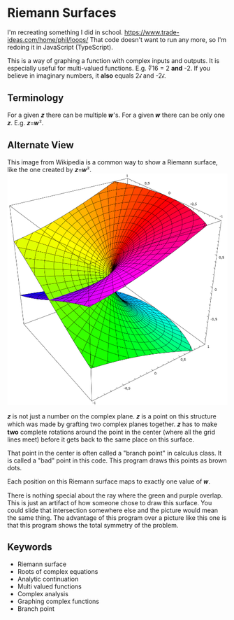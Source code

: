 # Riemann Surfaces

I'm recreating something I did in school.
https://www.trade-ideas.com/home/phil/loops/
That code doesn't want to run any more, so I'm redoing it in JavaScript (TypeScript).

This is a way of graphing a function with complex inputs and outputs.
It is especially useful for multi-valued functions.
E.g. ∜16 = 2 **and** -2.
If you believe in imaginary numbers, it **also** equals 2𝓲 and -2𝓲.

## Terminology

For a given 𝒛 there can be multiple 𝒘's.
For a given 𝒘 there can be only one 𝒛.
E.g. 𝒛=𝒘².

## Alternate View

This image from Wikipedia is a common way to show a Riemann surface, like the one created by 𝒛=𝒘².
![Riemann surface 3d graph from Wikipedia](./public/Riemann_surface_sqrt.svg)

𝒛 is not just a number on the complex plane.
𝒛 is a point on this structure which was made by grafting two complex planes together.
𝒛 has to make **two** complete rotations around the point in the center (where all the grid lines meet) before it gets back to the same place on this surface.

That point in the center is often called a "branch point" in calculus class.
It is called a "bad" point in this code.
This program draws this points as brown dots.

Each position on this Riemann surface maps to exactly one value of 𝒘.

There is nothing special about the ray where the green and purple overlap.
This is just an artifact of how someone chose to draw this surface.
You could slide that intersection somewhere else and the picture would mean the same thing.
The advantage of this program over a picture like this one is that this program shows the total symmetry of the problem.

## Keywords

- Riemann surface
- Roots of complex equations
- Analytic continuation
- Multi valued functions
- Complex analysis
- Graphing complex functions
- Branch point
